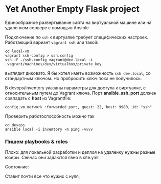 # Yet Another Empty Flask project

Единообразное развертывание сайта на виртуальной машине или на удаленном сервере с помощью Ansible

Подключение по `ssh` к виртуалке требует специфических настроек. Работающий вариант `vagrant ssh` или такой:

```
cd local-vm
vagrant ssh-config > ssh.config
ssh -F ./ssh.config vagrant@dev.local -i .vagrant/machines/dev/virtualbox/private_key
```

выглядит диковато. Я бы хотел иметь возможность `ssh dev.local`, со стандартным ключом.
Но пробросить ключ пока не получилось.


В devops/inventory указаны параметры для доступа к виртуалке, с относительным путем до Vagrant ключа.
Порт **ansible_ssh_port** должен совпадать с **host** из Vagrantfile: 

```
config.vm.network :forwarded_port, guest: 22, host: 9980, id: "ssh"
``` 

Проверить работоспособность можно так

```
cd devops
ansible local -i inventory -m ping -vvvv
```


### Пишем playbooks & roles

Плохо: для локальной разработки и деплоя на удаленку нужны разные юзеры. Сейчас они задаются явно в site.yml

Состояние:

Ставит почти все что нужно с нуля, 


